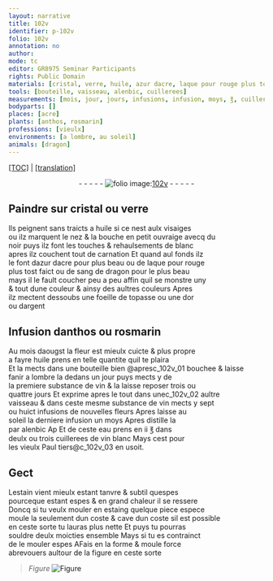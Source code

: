 ```yaml
---
layout: narrative
title: 102v
identifier: p-102v
folio: 102v
annotation: no
author:
mode: tc
editor: GR8975 Seminar Participants
rights: Public Domain
materials: [cristal, verre, huile, azur dacre, laque pour rouge plus tost faict, sang de dragon, foeille de topasse ou une dor ou dargent, topasse, or, argent, anthos, rosmarin, premiere substance de vin, substance de vin, eau, vin blanc, estain, estaing, souldre]
tools: [bouteille, vaisseau, alenbic, cuillerees]
measurements: [mois, jour, jours, infusions, infusion, moys, ℥, cuillerees]
bodyparts: []
places: [acre]
plants: [anthos, rosmarin]
professions: [vieulx]
environments: [a lombre, au soleil]
animals: [dragon]
---
```


 <p><a href="{{ site.baseurl }}/diplomatic/">[TOC]</a> | <a href="{{ site.baseurl }}/texts/p-102v_tl/" target="_blank">[translation]</a></p><div class="folio" align="center">- - - - - <a href="http://gallica.bnf.fr/ark:/12148/btv1b10500001g/f210.image" target="_blank"><img src="https://cu-mkp.github.io/2017-workshop-edition/assets/photo-icon.png" alt="folio image: " style="display:inline-block; margin-bottom:-3px;"/>102v</a> - - - - - </div>  
  

## Paindre sur <span class="m">cristal</span> ou <span class="m">verre</span>

 
Ils peignent sans traicts a <span class="m">huile</span> si ce nest aulx visaiges<br/> ou ilz marquent le nez & la bouche en petit ouvraige avecq du<br/> noir puys ilz font les touches & rehaulsements de blanc<br/> apres ilz couchent tout de carnation Et quand aul fonds ilz<br/> le font d<span class="m">azur d<span class="pl">acre</span></span> pour plus beau ou de <span class="m">laque pour rouge<br/> plus tost faict</span> ou de <span class="m">sang de <span class="al">dragon</span></span> pour le plus beau<br/> mays il le fault coucher peu a peu affin quil se monstre uny<br/> & tout dune couleur & ainsy des aultres couleurs Apres<br/> ilz mectent dessoubs une <span class="m">foeille de <span class="m">topasse</span> ou une d<span class="m">or</span><br/> ou d<span class="m">argent</span></span>
 
 
  

## Infusion d<span class="m"><span class="pa">anthos</span></span> ou <span class="m"><span class="pa">rosmarin</span></span>

 
<span class="tmp">Au <span class="ms">mois</span> daougst</span> la fleur est mieulx cuicte & plus propre<br/> a fayre <span class="m">huile</span> prens en telle quantite quil te plaira<br/> Et la mects dans une <span class="tl">bouteille</span> bien <span class="add">@apres</span>c_102v_01 bouchee & laisse<br/> fanir <span class="env">a lombre</span> la dedans un <span class="ms"><span class="tmp">jour</span></span> puys mects y de<br/> la <span class="m">premiere substance de vin</span> & la laisse reposer trois ou<br/> quattre <span class="ms"><span class="tmp">jours</span></span> Et exprime apres le tout dans unec_102v_02 aultre<br/> <span class="tl">vaisseau</span> & dans ceste mesme <span class="m">substance de vin</span> mects y sept<br/> ou huict <span class="ms">infusions</span> de nouvelles fleurs Apres laisse <span class="env">au<br/> soleil</span> la derniere <span class="ms">infusion</span> un <span class="ms"><span class="tmp">moys</span></span> Apres distille la<br/> par <span class="tl">alenbic</span> <span class="del">Ap</span> Et de ceste <span class="m">eau</span> prens en ii <span class="ms">℥</span> dans<br/> deulx ou trois <span class="tl"><span class="ms">cuillerees</span></span> de <span class="m">vin blanc</span> Mays cest pour<br/> les <span class="pro">vieulx</span> <span class="pn">Paul tiers</span>@c_102v_03 en usoit.
 
 
  

## Gect

 
L<span class="m">estain</span> vient mieulx estant tanvre & subtil quespes<br/> pourceque estant espes & en grand chaleur il se ressere<br/> Doncq si tu veulx mouler en <span class="m">estaing</span> quelque piece espece<br/> moule la seulem<span class="exp">ent</span> dun coste & cave dun coste sil est possible<br/> en ceste sorte tu lauras plus nette Et puys tu pourras<br/> <span class="m">souldre</span> deulx moicties ensemble Mays si tu es contrainct<br/> de le mouler espes <span class="del">A</span>Fais en la forme & moule force<br/> abrevouers aultour de la figure en ceste sorte 
> *Figure*
> <a href="https://drive.google.com/open?id=0B9-oNrvWdlO5SjZwV0ZHdW93ZEk" target="_blank"><img src="https://cu-mkp.github.io/GR8975-edition/assets/photo-icon.png" alt="Figure" style="display:inline-block; margin-bottom:-3px;"/></a>
 
 
 